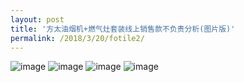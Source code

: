 ```yaml
---
layout: post
title: '方太油烟机+燃气灶套装线上销售款不负责分析(图片版)'
permalink: /2018/3/20/fotile2/
---
```

![image](https://wx3.sinaimg.cn/mw690/5b77c064gy1fpiwx1iehdj20yf1cq46s.jpg)
![image](https://wx4.sinaimg.cn/mw690/5b77c064gy1fpiwx2ehdfj20yf1cq78m.jpg)
![image](https://wx3.sinaimg.cn/mw690/5b77c064gy1fpiwx3aj47j20yf1cqgoj.jpg)
![image](https://wx1.sinaimg.cn/mw690/5b77c064gy1fpiwx4735fj20yf1cqabo.jpg)
